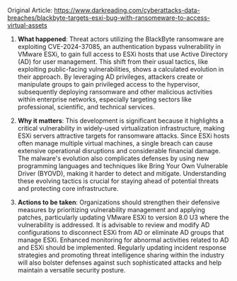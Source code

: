 Original Article: https://www.darkreading.com/cyberattacks-data-breaches/blackbyte-targets-esxi-bug-with-ransomeware-to-access-virtual-assets

1) **What happened**: Threat actors utilizing the BlackByte ransomware are exploiting CVE-2024-37085, an authentication bypass vulnerability in VMware ESXi, to gain full access to ESXi hosts that use Active Directory (AD) for user management. This shift from their usual tactics, like exploiting public-facing vulnerabilities, shows a calculated evolution in their approach. By leveraging AD privileges, attackers create or manipulate groups to gain privileged access to the hypervisor, subsequently deploying ransomware and other malicious activities within enterprise networks, especially targeting sectors like professional, scientific, and technical services.

2) **Why it matters**: This development is significant because it highlights a critical vulnerability in widely-used virtualization infrastructure, making ESXi servers attractive targets for ransomware attacks. Since ESXi hosts often manage multiple virtual machines, a single breach can cause extensive operational disruptions and considerable financial damage. The malware's evolution also complicates defenses by using new programming languages and techniques like Bring Your Own Vulnerable Driver (BYOVD), making it harder to detect and mitigate. Understanding these evolving tactics is crucial for staying ahead of potential threats and protecting core infrastructure.

3) **Actions to be taken**: Organizations should strengthen their defensive measures by prioritizing vulnerability management and applying patches, particularly updating VMware ESXi to version 8.0 U3 where the vulnerability is addressed. It is advisable to review and modify AD configurations to disconnect ESXi from AD or eliminate AD groups that manage ESXi. Enhanced monitoring for abnormal activities related to AD and ESXi should be implemented. Regularly updating incident response strategies and promoting threat intelligence sharing within the industry will also bolster defenses against such sophisticated attacks and help maintain a versatile security posture.